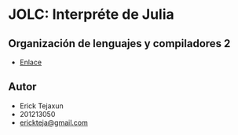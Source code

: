 # JOLC: Interpréte de Julia
## Organización de lenguajes y compiladores 2

- [Enlace](https://jolc-olc2-etejaxun.herokuapp.com/)



## Autor
- Erick Tejaxun
- 201213050
- erickteja@gmail.com
